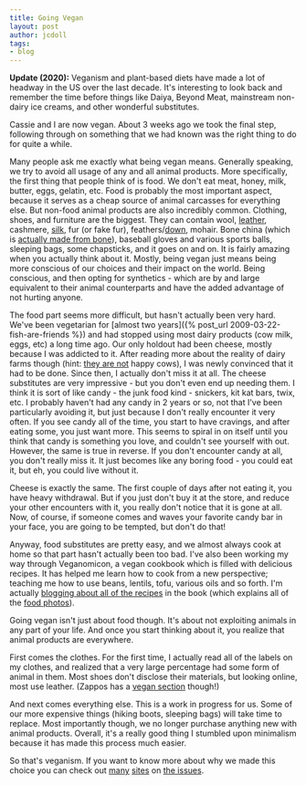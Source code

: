 ```yaml
---
title: Going Vegan
layout: post
author: jcdoll
tags:
- blog
---
```


**Update (2020):** Veganism and plant-based diets have made a lot of headway in the US over the last decade. It's interesting to look back and remember the time before things like Daiya, Beyond Meat, mainstream non-dairy ice creams, and other wonderful substitutes.

Cassie and I are now vegan. About 3 weeks ago we took the final step, following through on something that we had known was the right thing to do for quite a while.

Many people ask me exactly what being vegan means. Generally speaking, we try to avoid all usage of any and all animal products. More specifically, the first thing that people think of is food. We don't eat meat, honey, milk, butter, eggs, gelatin, etc. Food is probably the most important aspect, because it serves as a cheap source of animal carcasses for everything else. But non-food animal products are also incredibly common. Clothing, shoes, and furniture are the biggest. They can contain wool, [leather](http://en.wikipedia.org/wiki/Leather#Concern_for_animals_and_the_environment_and_alternatives), cashmere, [silk](http://en.wikipedia.org/wiki/Silk#Animal_rights), fur (or fake fur), feathers/[down](http://en.wikipedia.org/wiki/Down_feathers#Methods_of_harvesting), mohair. Bone china (which is [actually made from bone](http://en.wikipedia.org/wiki/Bone_china#Production)), baseball gloves and various sports balls, sleeping bags, some chapsticks, and it goes on and on. It is fairly amazing when you actually think about it. Mostly, being vegan just means being more conscious of our choices and their impact on the world. Being conscious, and then opting for synthetics - which are by and large equivalent to their animal counterparts and have the added advantage of not hurting anyone.

The food part seems more difficult, but hasn't actually been very hard. We've been vegetarian for [almost two years]({% post_url 2009-03-22-fish-are-friends %}) and had stopped using most dairy products (cow milk, eggs, etc) a long time ago. Our only holdout had been cheese, mostly because I was addicted to it. After reading more about the reality of dairy farms though (hint: [they are not](http://farmsanctuary.org/issues/factoryfarming/dairy/) happy cows), I was newly convinced that it had to be done. Since then, I actually don't miss it at all. The cheese substitutes are very impressive - but you don't even end up needing them. I think it is sort of like candy - the junk food kind - snickers, kit kat bars, twix, etc. I probably haven't had any candy in 2 years or so, not that I've been particularly avoiding it, but just because I don't really encounter it very often. If you see candy all of the time, you start to have cravings, and after eating some, you just want more. This seems to spiral in on itself until you think that candy is something you love, and couldn't see yourself with out. However, the same is true in reverse. If you don't encounter candy at all, you don't really miss it. It just becomes like any boring food - you could eat it, but eh, you could live without it.

Cheese is exactly the same. The first couple of days after not eating it, you have heavy withdrawal. But if you just don't buy it at the store, and reduce your other encounters with it, you really don't notice that it is gone at all. Now, of course, if someone comes and waves your favorite candy bar in your face, you are going to be tempted, but don't do that!

Anyway, food substitutes are pretty easy, and we almost always cook at home so that part hasn't actually been too bad. I've also been working my way through Veganomicon, a vegan cookbook which is filled with delicious recipes. It has helped me learn how to cook from a new perspective; teaching me how to use beans, lentils, tofu, various oils and so forth. I'm actually [blogging about all of the recipes](http://veganomnom.dogplusplus.com/) in the book (which explains all of the [food photos](http://www.flickr.com/photos/jcdoll/sets/72157623688044035/)).

Going vegan isn't just about food though. It's about not exploiting animals in any part of your life. And once you start thinking about it, you realize that animal products are everywhere.

First comes the clothes. For the first time, I actually read all of the labels on my clothes, and realized that a very large percentage had some form of animal in them. Most shoes don't disclose their materials, but looking online, most use leather. (Zappos has a [vegan section](http://www.zappos.com/vegan) though!)

And next comes everything else. This is a work in progress for us. Some of our more expensive things (hiking boots, sleeping bags) will take time to replace. Most importantly though, we no longer purchase anything new with animal products. Overall, it's a really good thing I stumbled upon minimalism because it has made this process much easier.

So that's veganism. If you want to know more about why we made this choice you can check out [many](http://www.goveg.com/theissues.asp) [sites](http://www.veganoutreach.org/whyvegan/) on [the issues](http://www.vegan.org/about_veganism/animals.html).
